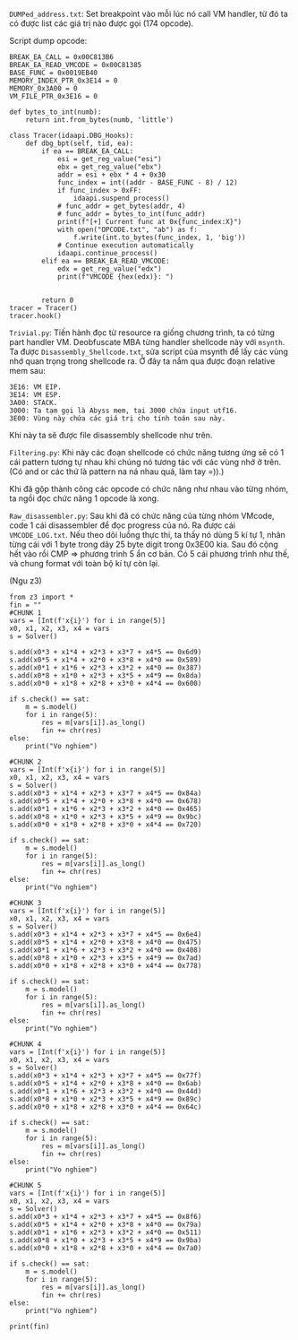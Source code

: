 `DUMPed_address.txt`: Set breakpoint vào mỗi lúc nó call VM handler, từ đó ta có được list các giá trị nào được gọi (174 opcode).

Script dump opcode:

```
BREAK_EA_CALL = 0x00C813B6
BREAK_EA_READ_VMCODE = 0x00C81385
BASE_FUNC = 0x0019EB40
MEMORY_INDEX_PTR_0x3E14 = 0
MEMORY_0x3A00 = 0
VM_FILE_PTR_0x3E16 = 0

def bytes_to_int(numb):
    return int.from_bytes(numb, 'little')

class Tracer(idaapi.DBG_Hooks):
    def dbg_bpt(self, tid, ea):
        if ea == BREAK_EA_CALL:
            esi = get_reg_value("esi")
            ebx = get_reg_value("ebx")
            addr = esi + ebx * 4 + 0x30
            func_index = int((addr - BASE_FUNC - 8) / 12)
            if func_index > 0xFF:
                idaapi.suspend_process()
            # func_addr = get_bytes(addr, 4)
            # func_addr = bytes_to_int(func_addr)
            print(f"[+] Current func at 0x{func_index:X}")
            with open("OPCODE.txt", "ab") as f:
                f.write(int.to_bytes(func_index, 1, 'big'))
            # Continue execution automatically
            idaapi.continue_process()
        elif ea == BREAK_EA_READ_VMCODE:
            edx = get_reg_value("edx")
            print(f"VMCODE {hex(edx)}: ")


        return 0
tracer = Tracer()
tracer.hook()
```

`Trivial.py`: Tiến hành đọc từ resource ra giống chương trình, ta có từng part handler VM. Deobfuscate MBA từng handler shellcode này với `msynth`. Ta được `Disassembly_Shellcode.txt`, sửa script của msynth để lấy các vùng nhớ quan trọng trong shellcode ra. Ở đây ta nắm qua được đoạn relative mem sau:
```
3E16: VM EIP.
3E14: VM ESP.
3A00: STACK.
3000: Ta tạm gọi là Abyss mem, tại 3000 chứa input utf16.
3E00: Vùng này chứa các giá trị cho tính toán sau này.
```

Khi này ta sẽ được file disassembly shellcode như trên.

`Filtering.py`: Khi này các đoạn shellcode có chức năng tương ứng sẽ có 1 cái pattern tương tự nhau khi chúng nó tương tác với các vùng nhớ ở trên. (Có and or các thứ là pattern na ná nhau quá, làm tay =)).)

Khi đã gộp thành công các opcode có chức năng như nhau vào từng nhóm, ta ngồi đọc chức năng 1 opcode là xong.

`Raw_disassembler.py`: Sau khi đã có chức năng của từng nhóm VMcode, code 1 cái disassembler để đọc progress của nó. Ra được cái `VMCODE_LOG.txt`. Nếu theo dõi luồng thực thi, ta thấy nó dùng 5 kí tự 1, nhân từng cái với 1 byte trong dãy 25 byte digit trong 0x3E00 kia. Sau đó cộng hết vào rồi CMP => phương trình 5 ẩn cơ bản. Có 5 cái phương trình như thế, và chung format với toàn bộ kí tự còn lại.

(Ngu z3)
```
from z3 import *
fin = ""
#CHUNK 1
vars = [Int(f'x{i}') for i in range(5)]
x0, x1, x2, x3, x4 = vars
s = Solver()

s.add(x0*3 + x1*4 + x2*3 + x3*7 + x4*5 == 0x6d9)
s.add(x0*5 + x1*4 + x2*0 + x3*8 + x4*0 == 0x589)
s.add(x0*1 + x1*6 + x2*3 + x3*2 + x4*0 == 0x387)
s.add(x0*8 + x1*0 + x2*3 + x3*5 + x4*9 == 0x8da)
s.add(x0*0 + x1*8 + x2*8 + x3*0 + x4*4 == 0x600)

if s.check() == sat:
    m = s.model()
    for i in range(5):
        res = m[vars[i]].as_long()
        fin += chr(res)
else:
    print("Vo nghiem")

#CHUNK 2
vars = [Int(f'x{i}') for i in range(5)]
x0, x1, x2, x3, x4 = vars
s = Solver()
s.add(x0*3 + x1*4 + x2*3 + x3*7 + x4*5 == 0x84a)
s.add(x0*5 + x1*4 + x2*0 + x3*8 + x4*0 == 0x678)
s.add(x0*1 + x1*6 + x2*3 + x3*2 + x4*0 == 0x465)
s.add(x0*8 + x1*0 + x2*3 + x3*5 + x4*9 == 0x9bc)
s.add(x0*0 + x1*8 + x2*8 + x3*0 + x4*4 == 0x720)

if s.check() == sat:
    m = s.model()
    for i in range(5):
        res = m[vars[i]].as_long()
        fin += chr(res)
else:
    print("Vo nghiem")

#CHUNK 3
vars = [Int(f'x{i}') for i in range(5)]
x0, x1, x2, x3, x4 = vars
s = Solver()
s.add(x0*3 + x1*4 + x2*3 + x3*7 + x4*5 == 0x6e4)
s.add(x0*5 + x1*4 + x2*0 + x3*8 + x4*0 == 0x475)
s.add(x0*1 + x1*6 + x2*3 + x3*2 + x4*0 == 0x408)
s.add(x0*8 + x1*0 + x2*3 + x3*5 + x4*9 == 0x7ad)
s.add(x0*0 + x1*8 + x2*8 + x3*0 + x4*4 == 0x778)

if s.check() == sat:
    m = s.model()
    for i in range(5):
        res = m[vars[i]].as_long()
        fin += chr(res)
else:
    print("Vo nghiem")

#CHUNK 4
vars = [Int(f'x{i}') for i in range(5)]
x0, x1, x2, x3, x4 = vars
s = Solver()
s.add(x0*3 + x1*4 + x2*3 + x3*7 + x4*5 == 0x77f)
s.add(x0*5 + x1*4 + x2*0 + x3*8 + x4*0 == 0x6ab)
s.add(x0*1 + x1*6 + x2*3 + x3*2 + x4*0 == 0x44d)
s.add(x0*8 + x1*0 + x2*3 + x3*5 + x4*9 == 0x89c)
s.add(x0*0 + x1*8 + x2*8 + x3*0 + x4*4 == 0x64c)

if s.check() == sat:
    m = s.model()
    for i in range(5):
        res = m[vars[i]].as_long()
        fin += chr(res)
else:
    print("Vo nghiem")

#CHUNK 5
vars = [Int(f'x{i}') for i in range(5)]
x0, x1, x2, x3, x4 = vars
s = Solver()
s.add(x0*3 + x1*4 + x2*3 + x3*7 + x4*5 == 0x8f6)
s.add(x0*5 + x1*4 + x2*0 + x3*8 + x4*0 == 0x79a)
s.add(x0*1 + x1*6 + x2*3 + x3*2 + x4*0 == 0x511)
s.add(x0*8 + x1*0 + x2*3 + x3*5 + x4*9 == 0x9ba)
s.add(x0*0 + x1*8 + x2*8 + x3*0 + x4*4 == 0x7a0)

if s.check() == sat:
    m = s.model()
    for i in range(5):
        res = m[vars[i]].as_long()
        fin += chr(res)
else:
    print("Vo nghiem")

print(fin)
```
